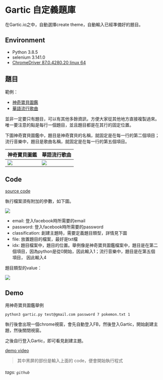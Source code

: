 # Gartic 自定義題庫

在Gartic.io之中，自動選擇create theme，自動輸入已經準備好的題目。

## Environment

* Python 3.8.5
* selenium 3.141.0
* [ChromeDriver 87.0.4280.20 linux 64](https://chromedriver.chromium.org/)

## 題目

範例：

* [神奇寶貝圖鑑](https://github.com/patrick0314/Gartic_auto_create_theme/blob/main/pokemon.txt)
* [華語流行歌曲](https://github.com/patrick0314/Gartic_auto_create_theme/blob/main/song.txt)

並非一定要只有題目，可以有其他多餘資訊，方便大家從其他地方直接複製過來。唯一要注意的點是每行一個題目，並且題目都是在其行的固定位置。

下圖神奇寶貝圖鑑中，題目是神奇寶貝的名稱，就固定是在每一行的第二個項目；流行音樂中，題目是歌曲名稱，就固定是在每一行的第五個項目。

| 神奇寶貝圖鑑 | 華語流行歌曲|
| -------- | -------- |
| ![](https://i.imgur.com/TpJ8qVw.png) | ![](https://i.imgur.com/NQaTlqW.png) |

## Code

[source code](https://github.com/patrick0314/Gartic_auto_create_theme/blob/main/gartic.py)

執行檔案須有附加的參數，如下圖。

![](https://i.imgur.com/xM5KqeE.png)

* email: 登入facebook時所需要的email
* password: 登入facebook時所需要的password
* classification: 創建主題時，需要定義題目類型，詳情見下圖
* file: 放置題目的檔案，最好是txt檔
* idx: 題目檔案中，題目的位置。舉例像是神奇寶貝圖鑑檔案中，題目是在第二個項目，因為python是從0開始，因此輸入1；流行音樂中，題目是在第五個項目， 因此輸入4

題目類型的value：

![](https://i.imgur.com/ILPahEN.png)

## Demo

用神奇寶貝圖鑑舉例

```Vim
python3 gartic.py test@gmail.com password 7 pokemon.txt 1
```

執行後會出現一個chrome視窗，會先自動登入FB，然後登入Gartic，開始創建主題，然後關閉視窗。

之後自行登入Gartic，即可看見創建主題。

[demo video](https://youtu.be/v_PQwQ1TqhM)
> 其中黑屏的部份是輸入上面的 code，便會開始執行程式

###### tags: `github`
